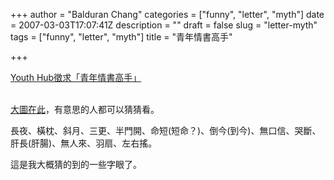 +++
author = "Balduran Chang"
categories = ["funny", "letter", "myth"]
date = 2007-03-03T17:07:41Z
description = ""
draft = false
slug = "letter-myth"
tags = ["funny", "letter", "myth"]
title = "青年情書高手"

+++


[Youth Hub徵求「青年情書高手」](http://www.youthhub.net.tw/calendar/calendar_new_info.php?search_link=Day_S=&Day_E=&setdate=&k2=&city=&id=516# "Youth Hub徵求「青年情書高手」")

[  
 大圖在此](http://www.vya.org.tw/dm/project/LoveLetter.jpg "LoveLetter.jpg")，有意思的人都可以猜猜看。

長夜、橫枕、斜月、三更、半門開、命短(短命？)、倒今(到今)、無口信、哭斷、肝長(肝腸)、無人來、羽扇、左右搖。

這是我大概猜的到的一些字眼了。

